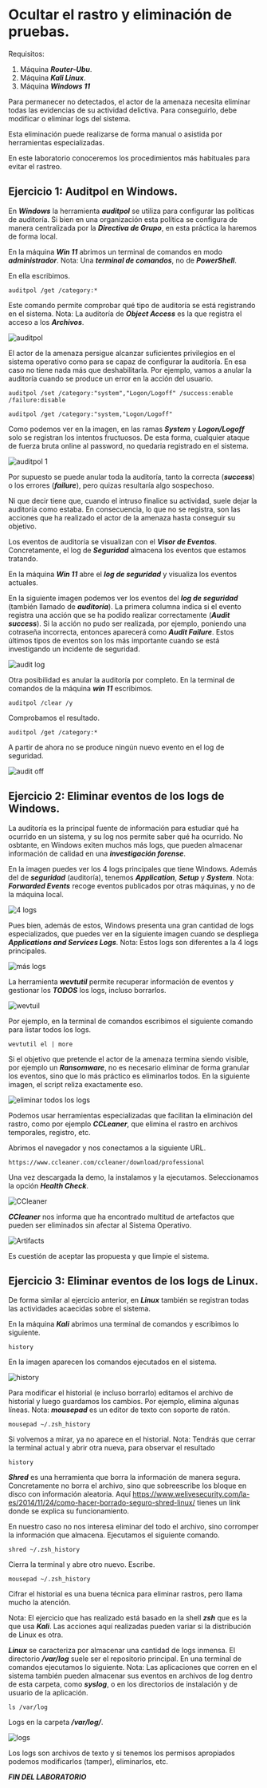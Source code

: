 # Ocultar el rastro y eliminación de pruebas.

Requisitos:
1. Máquina ***Router-Ubu***.
2. Máquina ***Kali Linux***.
3. Máquina ***Windows 11***

Para permanecer no detectados, el actor de la amenaza necesita eliminar todas las evidencias de su actividad delictiva. Para conseguirlo, debe modificar o eliminar logs del sistema.

Esta eliminación puede realizarse de forma manual o asistida por herramientas especializadas.

En este laboratorio conoceremos los procedimientos más habituales para evitar el rastreo.

## Ejercicio 1: Auditpol en Windows.

En ***Windows*** la herramienta ***auditpol*** se utiliza para configurar las políticas de auditoría. Si bien en una organización esta política se configura de manera centralizada por la ***Directiva de Grupo***, en esta práctica la haremos de forma local.

En la máquina ***Win 11*** abrimos un terminal de comandos en modo ***administrador***.
Nota: Una ***terminal de comandos***, no de ***PowerShell***.

En ella escribimos.
```
auditpol /get /category:*
```

Este comando permite comprobar qué tipo de auditoría se está registrando en el sistema.
Nota: La auditoría de ***Object Access*** es la que registra el acceso a los ***Archivos***.

![auditpol](../img/lab-06-E/202209181059.png)

El actor de la amenaza persigue alcanzar suficientes privilegios en el sistema operativo como para se capaz de configurar la auditoría. En esa caso no tiene nada más que deshabilitarla. Por ejemplo, vamos a anular la auditoría cuando se produce un error en la acción del usuario.
```
auditpol /set /category:"system","Logon/Logoff" /success:enable /failure:disable
```
```
auditpol /get /category:"system,"Logon/Logoff"
```

Como podemos ver en la imagen, en las ramas ***System*** y ***Logon/Logoff*** solo se registran los intentos fructuosos. De esta forma, cualquier ataque de fuerza bruta online al password, no quedaria registrado en el sistema.

![auditpol 1](../img/lab-06-E/202209181109.png)

Por supuesto se puede anular toda la auditoría, tanto la correcta (***success***) o los errores (***failure***), pero quizas resultaría algo sospechoso.

Ni que decir tiene que, cuando el intruso finalice su actividad, suele dejar la auditoría como estaba. En consecuencia, lo que no se registra, son las acciones que ha realizado el actor de la amenaza hasta conseguir su objetivo.

Los eventos de auditoría se visualizan con el ***Visor de Eventos***. Concretamente, el log de ***Seguridad*** almacena los eventos que estamos tratando.

En la máquina ***Win 11*** abre el ***log de seguridad*** y visualiza los eventos actuales.

En la siguiente imagen podemos ver los eventos del ***log de seguridad*** (también llamado de ***auditoría***). La primera columna indica si el evento registra una acción que se ha podido realizar correctamente (***Audit success***). Si la acción no pudo ser realizada, por ejemplo, poniendo una cotraseña incorrecta, entonces aparecerá como ***Audit Failure***. Estos últimos tipos de eventos son los más importante cuando se está investigando un incidente de seguridad.

![audit log](../img/lab-06-E/202209181117.png)

Otra posibilidad es anular la auditoría por completo. En la terminal de comandos de la máquina ***win 11*** escribimos.
```
auditpol /clear /y
```

Comprobamos el resultado.
```
auditpol /get /category:*
```

A partir de ahora no se produce ningún nuevo evento en el log de seguridad.

![audit off](../img/lab-06-E/202209181123.png)

## Ejercicio 2: Eliminar eventos de los logs de Windows.

La auditoría es la principal fuente de información para estudiar qué ha ocurrido en un sistema, y su log nos permite saber qué ha ocurrido. No osbtante, en Windows exiten muchos más logs, que pueden almacenar información de calidad en una ***investigación forense***.

En la imagen puedes ver los 4 logs principales que tiene Windows. Además del de ***seguridad*** (auditoría), tenemos ***Application***, ***Setup*** y ***System***.
Nota: ***Forwarded Events*** recoge eventos publicados por otras máquinas, y no de la máquina local.

![4 logs](../img/lab-06-E/202209181130.png)

Pues bien, además de estos, Windows presenta una gran cantidad de logs especializados, que puedes ver en la siguiente imagen cuando se despliega ***Applications and Services Logs***.
Nota: Estos logs son diferentes a la 4 logs principales.

![más logs](../img/lab-06-E/202209181134.png)


La herramienta ***wevtutil*** permite recuperar información de eventos y gestionar los ***TODOS*** los logs, incluso borrarlos.

![wevtuil](../img/lab-06-E/202209181146.png)

Por ejemplo, en la terminal de comandos escribimos el siguiente comando para listar todos los logs.
``` 
wevtutil el | more
```

Si el objetivo que pretende el actor de la amenaza termina siendo visible, por ejemplo un ***Ransomware***, no es necesario eliminar de forma granular los eventos, sino que lo más práctico es eliminarlos todos. En la siguiente imagen, el script reliza exactamente eso.

![eliminar todos los logs](../img/lab-06-E/202209181152.png)

Podemos usar herramientas especializadas que facilitan la eliminación del rastro, como por ejemplo ***CCLeaner***, que elimina el rastro en archivos temporales, registro, etc.

Abrimos el navegador y nos conectamos a la siguiente URL.
```
https://www.ccleaner.com/ccleaner/download/professional
```

Una vez descargada la demo, la instalamos y la ejecutamos. Seleccionamos la opción ***Health Check***.

![CCleaner](../img/lab-06-E/202209181230.png)

***CCleaner*** nos informa que ha encontrado multitud de artefactos que pueden ser eliminados sin afectar al Sistema Operativo.

![Artifacts](../img/lab-06-E/202209181233.png)

Es cuestión de aceptar las propuesta y que limpie el sistema.


## Ejercicio 3: Eliminar eventos de los logs de Linux.

De forma similar al ejercicio anterior, en ***Linux*** también se registran todas las actividades acaecidas sobre el sistema. 

En la máquina ***Kali*** abrimos una terminal de comandos y escribimos lo siguiente.
```
history
```

En la imagen aparecen los comandos ejecutados en el sistema.

![history](../img/lab-06-E/202209181158.png)

Para modificar el historial (e incluso borrarlo) editamos el archivo de historial y luego guardamos los cambios. Por ejemplo, elimina algunas líneas.
Nota: ***mousepad*** es un editor de texto con soporte de ratón.
```
mousepad ~/.zsh_history
```

Si volvemos a mirar, ya no aparece en el historial.
Nota: Tendrás que cerrar la terminal actual y abrir otra nueva, para observar el resultado
```
history
```

***Shred*** es una herramienta que borra la información de manera segura. Concretamente no borra el archivo, sino que sobreescribe los bloque en disco con información aleatoria. Aquí https://www.welivesecurity.com/la-es/2014/11/24/como-hacer-borrado-seguro-shred-linux/ tienes un link donde se explica su funcionamiento.

En nuestro caso no nos interesa eliminar del todo el archivo, sino corromper la información que almacena. Ejecutamos el siguiente comando.
```
shred ~/.zsh_history
```

Cierra la terminal y abre otro nuevo. Escribe.
```
mousepad ~/.zsh_history
```

Cifrar el historial es una buena técnica para eliminar rastros, pero llama mucho la atención.

Nota: El ejercicio que has realizado está basado en la shell ***zsh*** que es la que usa ***Kali***. Las acciones aquí realizadas pueden variar si la distribución de Linux es otra.

***Linux*** se caracteriza por almacenar una cantidad de logs inmensa. El directorio ***/var/log*** suele ser el repositorio principal. En una terminal de comandos ejecutamos lo siguiente.
Nota: Las aplicaciones que corren en el sistema también pueden almacenar sus eventos en archivos de log dentro de esta carpeta, como ***syslog***, o en los directorios de instalación y de usuario de la aplicación.
```
ls /var/log
```

Logs en la carpeta ***/var/log/***.

![logs](../img/lab-06-E/202209181223.png)

Los logs son archivos de texto y si tenemos los permisos apropiados podemos modificarlos (tamper), eliminarlos, etc.


***FIN DEL LABORATORIO***